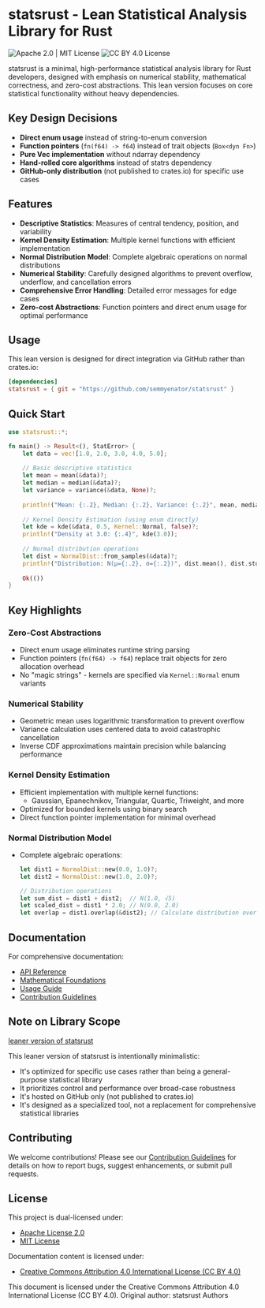 # statsrust - Lean Statistical Analysis Library for Rust

![Apache 2.0 | MIT License](https://img.shields.io/badge/License-Apache%202.0%20%7C%20MIT-blue.svg)
![CC BY 4.0 License](https://img.shields.io/badge/License-CC_BY_4.0-lightgrey.svg)

statsrust is a minimal, high-performance statistical analysis library for Rust developers, designed with emphasis on numerical stability, mathematical correctness, and zero-cost abstractions. This lean version focuses on core statistical functionality without heavy dependencies.

## Key Design Decisions

- **Direct enum usage** instead of string-to-enum conversion
- **Function pointers** (`fn(f64) -> f64`) instead of trait objects (`Box<dyn Fn>`)
- **Pure Vec<f64> implementation** without ndarray dependency
- **Hand-rolled core algorithms** instead of statrs dependency
- **GitHub-only distribution** (not published to crates.io) for specific use cases

## Features

- **Descriptive Statistics**: Measures of central tendency, position, and variability
- **Kernel Density Estimation**: Multiple kernel functions with efficient implementation
- **Normal Distribution Model**: Complete algebraic operations on normal distributions
- **Numerical Stability**: Carefully designed algorithms to prevent overflow, underflow, and cancellation errors
- **Comprehensive Error Handling**: Detailed error messages for edge cases
- **Zero-cost Abstractions**: Function pointers and direct enum usage for optimal performance

## Usage

This lean version is designed for direct integration via GitHub rather than crates.io:

```toml
[dependencies]
statsrust = { git = "https://github.com/semmyenator/statsrust" }
```

## Quick Start

```rust
use statsrust::*;

fn main() -> Result<(), StatError> {
    let data = vec![1.0, 2.0, 3.0, 4.0, 5.0];
    
    // Basic descriptive statistics
    let mean = mean(&data)?;
    let median = median(&data)?;
    let variance = variance(&data, None)?;
    
    println!("Mean: {:.2}, Median: {:.2}, Variance: {:.2}", mean, median, variance);
    
    // Kernel Density Estimation (using enum directly)
    let kde = kde(&data, 0.5, Kernel::Normal, false)?;
    println!("Density at 3.0: {:.4}", kde(3.0));
    
    // Normal distribution operations
    let dist = NormalDist::from_samples(&data)?;
    println!("Distribution: N(μ={:.2}, σ={:.2})", dist.mean(), dist.stdev());
    
    Ok(())
}
```

## Key Highlights

### Zero-Cost Abstractions
- Direct enum usage eliminates runtime string parsing
- Function pointers (`fn(f64) -> f64`) replace trait objects for zero allocation overhead
- No "magic strings" - kernels are specified via `Kernel::Normal` enum variants

### Numerical Stability
- Geometric mean uses logarithmic transformation to prevent overflow
- Variance calculation uses centered data to avoid catastrophic cancellation
- Inverse CDF approximations maintain precision while balancing performance

### Kernel Density Estimation
- Efficient implementation with multiple kernel functions:
  - Gaussian, Epanechnikov, Triangular, Quartic, Triweight, and more
- Optimized for bounded kernels using binary search
- Direct function pointer implementation for minimal overhead

### Normal Distribution Model
- Complete algebraic operations:
  ```rust
  let dist1 = NormalDist::new(0.0, 1.0)?;
  let dist2 = NormalDist::new(1.0, 2.0)?;
  
  // Distribution operations
  let sum_dist = dist1 + dist2;  // N(1.0, √5)
  let scaled_dist = dist1 * 2.0; // N(0.0, 2.0)
  let overlap = dist1.overlap(&dist2); // Calculate distribution overlap
  ```

## Documentation
For comprehensive documentation:
- [API Reference](Api.md)
- [Mathematical Foundations](Mathlogic.md)
- [Usage Guide](Instructions.md)
- [Contribution Guidelines](Contributing.md)

## Note on Library Scope

[leaner version of statsrust](https://github.com/semmyenator/statsrust/blob/main/src/statsrust.rs)

This leaner version of statsrust is intentionally minimalistic:
- It's optimized for specific use cases rather than being a general-purpose statistical library
- It prioritizes control and performance over broad-case robustness
- It's hosted on GitHub only (not published to crates.io)
- It's designed as a specialized tool, not a replacement for comprehensive statistical libraries

## Contributing
We welcome contributions! Please see our [Contribution Guidelines](Contributing.md) for details on how to report bugs, suggest enhancements, or submit pull requests.

## License
This project is dual-licensed under:
- [Apache License 2.0](LICENSE-APACHE)
- [MIT License](LICENSE-MIT)

Documentation content is licensed under:
- [Creative Commons Attribution 4.0 International License (CC BY 4.0)](LICENSE-CC)

This document is licensed under the Creative Commons Attribution 4.0 International License (CC BY 4.0).
Original author: statsrust Authors

